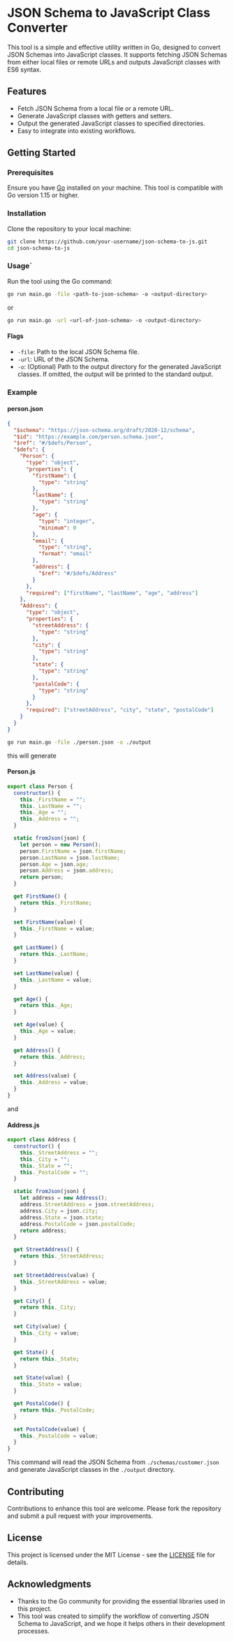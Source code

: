 # JSON Schema to JavaScript Class Converter

This tool is a simple and effective utility written in Go, designed to convert JSON Schemas into JavaScript classes. It supports fetching JSON Schemas from either local files or remote URLs and outputs JavaScript classes with ES6 syntax.

## Features

- Fetch JSON Schema from a local file or a remote URL.
- Generate JavaScript classes with getters and setters.
- Output the generated JavaScript classes to specified directories.
- Easy to integrate into existing workflows.

## Getting Started

### Prerequisites

Ensure you have [Go](https://golang.org/dl/) installed on your machine. This tool is compatible with Go version 1.15 or higher.

### Installation

Clone the repository to your local machine:

```bash
git clone https://github.com/your-username/json-schema-to-js.git
cd json-schema-to-js
```

### Usage`

Run the tool using the Go command:

```bash
go run main.go -file <path-to-json-schema> -o <output-directory>
```

or

```bash
go run main.go -url <url-of-json-schema> -o <output-directory>
```

#### Flags

- `-file`: Path to the local JSON Schema file.
- `-url`: URL of the JSON Schema.
- `-o`: (Optional) Path to the output directory for the generated JavaScript classes. If omitted, the output will be printed to the standard output.

### Example

#### person.json
```json
{
  "$schema": "https://json-schema.org/draft/2020-12/schema",
  "$id": "https://example.com/person.schema.json",
  "$ref": "#/$defs/Person",
  "$defs": {
    "Person": {
      "type": "object",
      "properties": {
        "firstName": {
          "type": "string"
        },
        "lastName": {
          "type": "string"
        },
        "age": {
          "type": "integer",
          "minimum": 0
        },
        "email": {
          "type": "string",
          "format": "email"
        },
        "address": {
          "$ref": "#/$defs/Address"
        }
      },
      "required": ["firstName", "lastName", "age", "address"]
    },
    "Address": {
      "type": "object",
      "properties": {
        "streetAddress": {
          "type": "string"
        },
        "city": {
          "type": "string"
        },
        "state": {
          "type": "string"
        },
        "postalCode": {
          "type": "string"
        }
      },
      "required": ["streetAddress", "city", "state", "postalCode"]
    }
  }
}
```

```bash
go run main.go -file ./person.json -o ./output
```

this will generate

#### Person.js
```javascript
export class Person {
  constructor() {
    this._FirstName = "";
    this._LastName = "";
    this._Age = "";
    this._Address = "";
  }

  static fromJson(json) {
    let person = new Person();
    person.FirstName = json.firstName;
    person.LastName = json.lastName;
    person.Age = json.age;
    person.Address = json.address;
    return person;
  }

  get FirstName() {
    return this._FirstName;
  }

  set FirstName(value) {
    this._FirstName = value;
  }

  get LastName() {
    return this._LastName;
  }

  set LastName(value) {
    this._LastName = value;
  }

  get Age() {
    return this._Age;
  }

  set Age(value) {
    this._Age = value;
  }

  get Address() {
    return this._Address;
  }

  set Address(value) {
    this._Address = value;
  }
}
```

and

#### Address.js
```javascript
export class Address {
  constructor() {
    this._StreetAddress = "";
    this._City = "";
    this._State = "";
    this._PostalCode = "";
  }

  static fromJson(json) {
    let address = new Address();
    address.StreetAddress = json.streetAddress;
    address.City = json.city;
    address.State = json.state;
    address.PostalCode = json.postalCode;
    return address;
  }

  get StreetAddress() {
    return this._StreetAddress;
  }

  set StreetAddress(value) {
    this._StreetAddress = value;
  }

  get City() {
    return this._City;
  }

  set City(value) {
    this._City = value;
  }

  get State() {
    return this._State;
  }

  set State(value) {
    this._State = value;
  }

  get PostalCode() {
    return this._PostalCode;
  }

  set PostalCode(value) {
    this._PostalCode = value;
  }
}

```

This command will read the JSON Schema from `./schemas/customer.json` and generate JavaScript classes in the `./output` directory.

## Contributing

Contributions to enhance this tool are welcome. Please fork the repository and submit a pull request with your improvements.

## License

This project is licensed under the MIT License - see the [LICENSE](LICENSE) file for details.

## Acknowledgments

- Thanks to the Go community for providing the essential libraries used in this project.
- This tool was created to simplify the workflow of converting JSON Schema to JavaScript, and we hope it helps others in their development processes.

